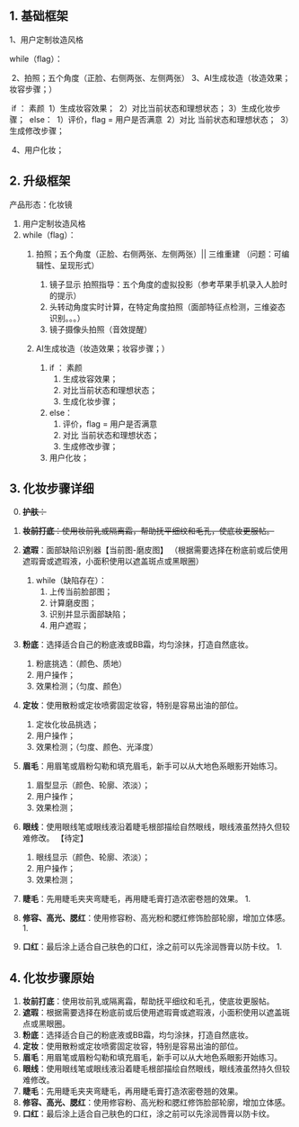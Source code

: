 ## 1. 基础框架

1、用户定制妆造风格

while（flag）：

​	2、拍照；五个角度（正脸、右侧两张、左侧两张）
​	3、AI生成妆造（妆造效果；妆容步骤；）

​		if ： 素颜	
​			1）生成妆容效果；
​			2）对比当前状态和理想状态；
​			3）生成化妆步骤；
​		else：
​			1）评价，flag = 用户是否满意
​			2）对比 当前状态和理想状态；
​			3）生成修改步骤；

​	4、用户化妆；


## 2. 升级框架

产品形态：化妆镜

1. 用户定制妆造风格
2. while（flag）：
	1. 拍照；五个角度（正脸、右侧两张、左侧两张）|| 三维重建 （问题：可编辑性、呈现形式）
		1. 镜子显示 拍照指导：五个角度的虚拟投影（参考苹果手机录入人脸时的提示）
		2. 头转动角度实时计算，在特定角度拍照（面部特征点检测，三维姿态识别。。。）
		3. 镜子摄像头拍照（音效提醒）

	2. AI生成妆造（妆造效果；妆容步骤；）
		1. if ： 素颜
			1. 生成妆容效果；
			2. 对比当前状态和理想状态；
			3. 生成化妆步骤；
		2. else：
			1. 评价，flag = 用户是否满意
			2. 对比 当前状态和理想状态；
			3. 生成修改步骤；
		3. 用户化妆；



## 3. 化妆步骤详细

0. ~~**护肤**：~~
1. ~~‌**妆前打底**‌：使用妆前乳或隔离霜，帮助抚平细纹和毛孔，使底妆更服帖。~~
2. ‌**遮瑕**‌：面部缺陷识别器【当前图-磨皮图】 （根据需要选择在粉底前或后使用遮瑕膏或遮瑕液，小面积使用以遮盖斑点或黑眼圈）
	
	1. while（缺陷存在）：
		1. 上传当前脸部图；
		2. 计算磨皮图；
		3. 识别并显示面部缺陷；
		4. 用户遮瑕；

3. ‌**粉底**‌：选择适合自己的粉底液或BB霜，均匀涂抹，打造自然底妆。
	1. 粉底挑选：（颜色、质地）
	2. 用户操作；
	3. 效果检测；（匀度、颜色）

4. ‌**定妆**‌：使用散粉或定妆喷雾固定妆容，特别是容易出油的部位。
	1. 定妆化妆品挑选；
	2. 用户操作；
	3. 效果检测；（匀度、颜色、光泽度）

5. ‌**眉毛**‌：用眉笔或眉粉勾勒和填充眉毛，新手可以从大地色系眼影开始练习。
	1. 眉型显示（颜色、轮廓、浓淡）；
	2. 用户操作；
	3. 效果检测；

6. ‌**眼线**‌：使用眼线笔或眼线液沿着睫毛根部描绘自然眼线，眼线液虽然持久但较难修改。
	【待定】
	1. 眼线显示（颜色、轮廓、浓淡）；
	2. 用户操作；
	3. 效果检测；

8. ‌**睫毛**‌：先用睫毛夹夹弯睫毛，再用睫毛膏打造浓密卷翘的效果。
	1. 

9. ‌**修容、高光、腮红**‌：使用修容粉、高光粉和腮红修饰脸部轮廓，增加立体感。
	1. 

10. ‌**口红**‌：最后涂上适合自己肤色的口红，涂之前可以先涂润唇膏以防卡纹。
	1. 

















## 4. 化妆步骤原始


1. ‌**妆前打底**‌：使用妆前乳或隔离霜，帮助抚平细纹和毛孔，使底妆更服帖。
2. ‌**遮瑕**‌：根据需要选择在粉底前或后使用遮瑕膏或遮瑕液，小面积使用以遮盖斑点或黑眼圈。
3. ‌**粉底**‌：选择适合自己的粉底液或BB霜，均匀涂抹，打造自然底妆。
4. ‌**定妆**‌：使用散粉或定妆喷雾固定妆容，特别是容易出油的部位。
5. ‌**眉毛**‌：用眉笔或眉粉勾勒和填充眉毛，新手可以从大地色系眼影开始练习。
6. ‌**眼线**‌：使用眼线笔或眼线液沿着睫毛根部描绘自然眼线，眼线液虽然持久但较难修改。
7. ‌**睫毛**‌：先用睫毛夹夹弯睫毛，再用睫毛膏打造浓密卷翘的效果。
8. ‌**修容、高光、腮红**‌：使用修容粉、高光粉和腮红修饰脸部轮廓，增加立体感。
9. ‌**口红**‌：最后涂上适合自己肤色的口红，涂之前可以先涂润唇膏以防卡纹。